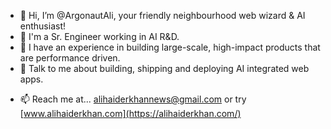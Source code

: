 - 👋 Hi, I’m @ArgonautAli, your friendly neighbourhood web wizard & AI enthusiast!
- 🚀 I'm a Sr. Engineer working in AI R&D.
- 🌱 I have an experience in building large-scale, high-impact products that are performance driven.
- 👀 Talk to me about building, shipping and deploying AI integrated web apps.
<!--- - 💞️ I’m looking to collaborate on web and AI --->
- 📫 Reach me at... alihaiderkhannews@gmail.com or try [www.alihaiderkhan.com](https://alihaiderkhan.com/)

<!---
ArgonautAli/ArgonautAli is a ✨ special ✨ repository because its `README.md` (this file) appears on your GitHub profile.
You can click the Preview link to take a look at your changes.
--->
